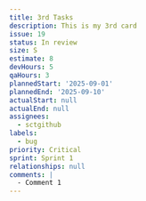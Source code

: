 ```yaml
---
title: 3rd Tasks
description: This is my 3rd card
issue: 19
status: In review
size: S
estimate: 8
devHours: 5
qaHours: 3
plannedStart: '2025-09-01'
plannedEnd: '2025-09-10'
actualStart: null
actualEnd: null
assignees:
  - sctgithub
labels:
  - bug
priority: Critical
sprint: Sprint 1
relationships: null
comments: |
  - Comment 1
---
```


